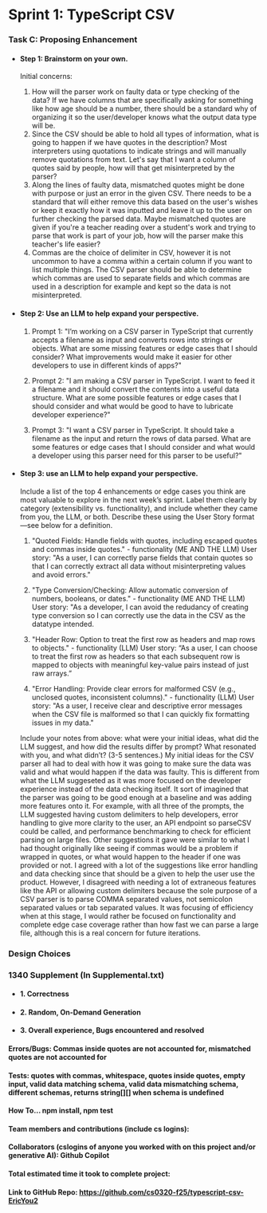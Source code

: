 # Sprint 1: TypeScript CSV

### Task C: Proposing Enhancement

- #### Step 1: Brainstorm on your own.
    Initial concerns: 
    1. How will the parser work on faulty data or type checking of the data? If we have columns that are specifically asking for something like how age should be a number, there should be a standard why of organizing it so the user/developer knows what the output data type will be.
    2. Since the CSV should be able to hold all types of information, what is going to happen if we have quotes in the description? Most interpreters using quotations to indicate strings and will manually remove quotations from text. Let's say that I want a column of quotes said by people, how will that get misinterpreted by the parser?
    3. Along the lines of faulty data, mismatched quotes might be done with purpose or just an error in the given CSV. There needs to be a standard that will either remove this data based on the user's wishes or keep it exactly how it was inputted and leave it up to the user on further checking the parsed data. Maybe mismatched quotes are given if you're a teacher reading over a student's work and trying to parse that work is part of your job, how will the parser make this teacher's life easier?
    4. Commas are the choice of delimiter in CSV, however it is not uncommon to have a comma within a certain column if you want to list multiple things. The CSV parser should be able to determine which commas are used to separate fields and which commas are used in a description for example and kept so the data is not misinterpreted.

- #### Step 2: Use an LLM to help expand your perspective.

    1. Prompt 1: "I’m working on a CSV parser in TypeScript that currently accepts a filename as input and converts rows into strings or objects. What are some missing features or edge cases that I should consider? What improvements would make it easier for other developers to use in different kinds of apps?"

    2. Prompt 2: "I am making a  CSV parser in TypeScript. I want to feed it a filename and it should convert the contents into a useful data structure. What are some possible features or edge cases that I should consider and what would be good to have to lubricate developer experience?"

    3. Prompt 3: "I want a  CSV parser in TypeScript. It should take a filename as the input and return the rows of data parsed. What are some features or edge cases that I should consider and what would a developer using this parser need for this parser to be useful?"

- #### Step 3: use an LLM to help expand your perspective.

    Include a list of the top 4 enhancements or edge cases you think are most valuable to explore in the next week’s sprint. Label them clearly by category (extensibility vs. functionality), and include whether they came from you, the LLM, or both. Describe these using the User Story format—see below for a definition. 

    1.  "Quoted Fields: Handle fields with quotes, including escaped quotes and commas inside quotes." - functionality (ME AND THE LLM)
    User story: "As a user, I can correctly parse fields that contain quotes so that I can correctly extract all data without misinterpreting values and avoid errors."

    2. "Type Conversion/Checking: Allow automatic conversion of numbers, booleans, or dates." - functionality (ME AND THE LLM)
    User story: "As a developer, I can avoid the redudancy of creating type conversion so I can correctly use the data in the CSV as the datatype intended.

    3. "Header Row: Option to treat the first row as headers and map rows to objects." - functionality (LLM)
    User story: “As a user, I can choose to treat the first row as headers so that each subsequent row is mapped to objects with meaningful key-value pairs instead of just raw arrays.”

    4. "Error Handling: Provide clear errors for malformed CSV (e.g., unclosed quotes, inconsistent columns)." - functionality (LLM)
    User story: "As a user, I receive clear and descriptive error messages when the CSV file is malformed so that I can quickly fix formatting issues in my data."

    Include your notes from above: what were your initial ideas, what did the LLM suggest, and how did the results differ by prompt? What resonated with you, and what didn’t? (3-5 sentences.) 
    My initial ideas for the CSV parser all had to deal with how it was going to make sure the data was valid and what would happen if the data was faulty. This is different from what the LLM suggeseted as it was more focused on the developer experience instead of the data checking itself. It sort of imagined that the parser was going to be good enough at a baseline and was adding more features onto it. For example, with all three of the prompts, the LLM suggested having custom delimiters to help developers, error handling to give more clarity to the user, an API endpoint so parseCSV could be called, and performance benchmarking to check for efficient parsing on large files. Other suggestions it gave were similar to what I had thought originally like seeing if commas would be a problem if wrapped in quotes, or what would happen to the header if one was provided or not. I agreed with a lot of the suggestions like error handling and data checking since that should be a given to help the user use the product. However, I disagreed with needing a lot of extraneous features like the API or allowing custom delimiters because the sole purpose of a CSV parser is to parse COMMA separated values, not semicolon separated values or tab separated values. It was focusing of efficiency when at this stage, I would rather be focused on functionality and complete edge case coverage rather than how fast we can parse a large file, although this is a real concern for future iterations.

### Design Choices

### 1340 Supplement (In Supplemental.txt)

- #### 1. Correctness

- #### 2. Random, On-Demand Generation

- #### 3. Overall experience, Bugs encountered and resolved
#### Errors/Bugs: Commas inside quotes are not accounted for, mismatched quotes are not accounted for
#### Tests: quotes with commas, whitespace, quotes inside quotes, empty input, valid data matching schema, valid data mismatching schema, different schemas, returns string[][] when schema is undefined
#### How To… npm install, npm test

#### Team members and contributions (include cs logins):

#### Collaborators (cslogins of anyone you worked with on this project and/or generative AI): Github Copilot
#### Total estimated time it took to complete project:
#### Link to GitHub Repo: https://github.com/cs0320-f25/typescript-csv-EricYou2
